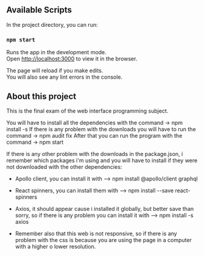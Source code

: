 ## Available Scripts

In the project directory, you can run:

### `npm start`

Runs the app in the development mode.\
Open [http://localhost:3000](http://localhost:3000) to view it in the browser.

The page will reload if you make edits.\
You will also see any lint errors in the console.

## About this project

This is the final exam of the web interface programming subject.

You will have to install all the dependencies with the command -> npm install -s
If there is any problem with the downloads you will have to run the command -> npm audit fix
After that you can run the program with the command -> npm start

If there is any other problem with the downloads in the package.json, i remember which packages i'm using and you will have to install if they were not downloaded with the other dependencies:

- Apollo client, you can install it with --> npm install @apollo/client graphql
- React spinners, you can install them with --> npm install --save react-spinners
- Axios, it should appear cause i installed it globally, but better save than sorry, so if there is any problem you can install it with --> npm install -s axios

- Remember also that this web is not responsive, so if there is any problem with the css is because you are using the page in a computer with a higher o lower resolution.